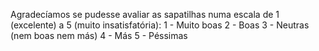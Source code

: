Agradecíamos se pudesse avaliar as sapatilhas numa escala de 1 (excelente) a 5 (muito insatisfatória):
1 - Muito boas
2 - Boas
3 - Neutras (nem boas nem más)
4 - Más
5 - Péssimas
